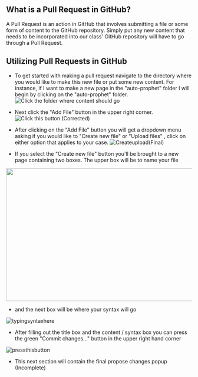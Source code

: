 ## What is a Pull Request in GitHub?
A Pull Request is an action in GitHub that involves submitting a file or some form of content to the GitHub repository. Simply put any new content that needs to be incorporated into our class' GitHub repository will have to go through a Pull Request.

## Utilizing Pull Requests in GitHub
* To get started with making a pull request navigate to the directory where you would like to make this new file or put some new content. For instance, if I want to make a new page in the "auto-prophet" folder I will begin by clicking on the "auto-prophet" folder.
![Click the folder where content should go](https://github.com/jeffreywallphd/AutoProphet/assets/124594281/7fdfa01a-73d1-4e5b-baab-fa84e431f4ff)

* Next click the "Add File" button in the upper right corner.
![Click this button (Corrected)](https://github.com/jeffreywallphd/AutoProphet/assets/124594281/fc54ceff-d045-443a-a641-a0c9a22715c1)

* After clicking on the "Add File" button you will get a dropdown menu asking if you would like to "Create new file" or "Upload files" , click on either option that applies to your case.
![Createupload(Final)](https://github.com/jeffreywallphd/AutoProphet/assets/124594281/205369a3-c946-4839-937f-d5bfe52ff54a)

* If you select the "Create new file" button you'll be brought to a new page containing two boxes. The upper box will be to name your file
<img src="https://github.com/jeffreywallphd/AutoProphet/assets/124594281/9b4a3819-0883-4a82-a1e5-c51ad5eb3f81" width="640" height="360">

* and the next box will be where your syntax will go

![typingsyntaxhere](https://github.com/jeffreywallphd/AutoProphet/assets/124594281/f1b420b7-c9ca-42fa-8718-569a64fb421a)

* After filling out the title box and the content / syntax box you can press the green "Commit changes..." button in the upper right hand corner

![pressthisbutton](https://github.com/jeffreywallphd/AutoProphet/assets/124594281/9b2c0ef0-8221-4414-9806-0796d4e9c914)

* This next section will contain the final propose changes popup (Incomplete)
